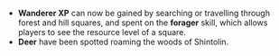 * **Wanderer XP** can now be gained by searching or travelling through forest and hill squares, and spent on the **forager** skill, which allows players to see the resource level of a square.
* **Deer** have been spotted roaming the woods of Shintolin.
